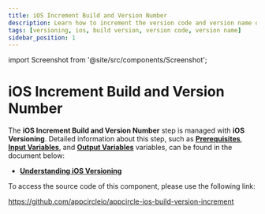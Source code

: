 ```yaml
---
title: iOS Increment Build and Version Number
description: Learn how to increment the version code and version name of an iOS application in Appcircle
tags: [versioning, ios, build version, version code, version name]
sidebar_position: 1
---
```


import Screenshot from '@site/src/components/Screenshot';

# iOS Increment Build and Version Number

The **iOS Increment Build and Version Number** step is managed with **iOS Versioning**. Detailed information about this step, such as [**Prerequisites**](/versioning/android-version#enabling-version-management), [**Input Variables**](/versioning/ios-version#input-variables), and [**Output Variables**](/versioning/ios-version#output-values) variables, can be found in the document below:

- [**Understanding iOS Versioning**](/versioning/ios-version)


To access the source code of this component, please use the following link:

https://github.com/appcircleio/appcircle-ios-build-version-increment